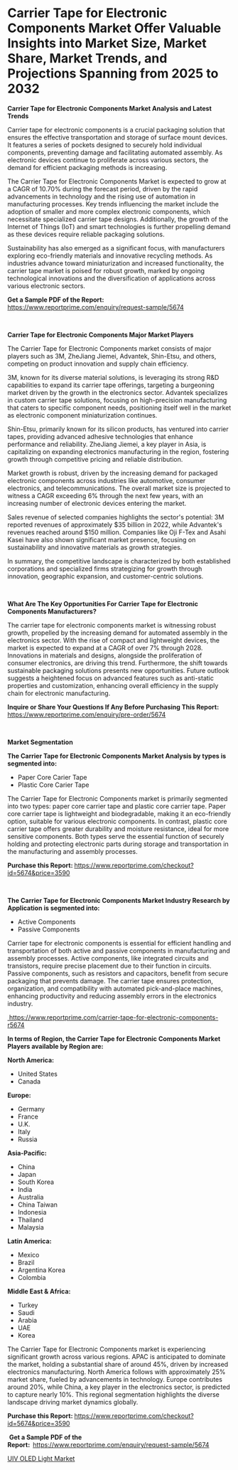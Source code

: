 <p><h1>Carrier Tape for Electronic Components Market Offer Valuable Insights into Market Size, Market Share, Market Trends, and Projections Spanning from 2025 to 2032</h1></p><p><strong>Carrier Tape for Electronic Components Market Analysis and Latest Trends</strong></p>
<p><p>Carrier tape for electronic components is a crucial packaging solution that ensures the effective transportation and storage of surface mount devices. It features a series of pockets designed to securely hold individual components, preventing damage and facilitating automated assembly. As electronic devices continue to proliferate across various sectors, the demand for efficient packaging methods is increasing.</p><p>The Carrier Tape for Electronic Components Market is expected to grow at a CAGR of 10.70% during the forecast period, driven by the rapid advancements in technology and the rising use of automation in manufacturing processes. Key trends influencing the market include the adoption of smaller and more complex electronic components, which necessitate specialized carrier tape designs. Additionally, the growth of the Internet of Things (IoT) and smart technologies is further propelling demand as these devices require reliable packaging solutions.</p><p>Sustainability has also emerged as a significant focus, with manufacturers exploring eco-friendly materials and innovative recycling methods. As industries advance toward miniaturization and increased functionality, the carrier tape market is poised for robust growth, marked by ongoing technological innovations and the diversification of applications across various electronic sectors.</p></p>
<p><strong>Get a Sample PDF of the Report:&nbsp;</strong> <a href="https://www.reportprime.com/enquiry/request-sample/5674?utm_campaign=2648&utm_medium=2&utm_source=Github&utm_content=ia&utm_term=19032025&utm_id=carrier-tape-for-electronic-components">https://www.reportprime.com/enquiry/request-sample/5674</a></p>
<p>&nbsp;</p>
<p><strong>Carrier Tape for Electronic Components Major Market Players</strong></p>
<p><p>The Carrier Tape for Electronic Components market consists of major players such as 3M, ZheJiang Jiemei, Advantek, Shin-Etsu, and others, competing on product innovation and supply chain efficiency. </p><p>3M, known for its diverse material solutions, is leveraging its strong R&D capabilities to expand its carrier tape offerings, targeting a burgeoning market driven by the growth in the electronics sector. Advantek specializes in custom carrier tape solutions, focusing on high-precision manufacturing that caters to specific component needs, positioning itself well in the market as electronic component miniaturization continues.</p><p>Shin-Etsu, primarily known for its silicon products, has ventured into carrier tapes, providing advanced adhesive technologies that enhance performance and reliability. ZheJiang Jiemei, a key player in Asia, is capitalizing on expanding electronics manufacturing in the region, fostering growth through competitive pricing and reliable distribution.</p><p>Market growth is robust, driven by the increasing demand for packaged electronic components across industries like automotive, consumer electronics, and telecommunications. The overall market size is projected to witness a CAGR exceeding 6% through the next few years, with an increasing number of electronic devices entering the market.</p><p>Sales revenue of selected companies highlights the sector's potential: 3M reported revenues of approximately $35 billion in 2022, while Advantek's revenues reached around $150 million. Companies like Oji F-Tex and Asahi Kasei have also shown significant market presence, focusing on sustainability and innovative materials as growth strategies.</p><p>In summary, the competitive landscape is characterized by both established corporations and specialized firms strategizing for growth through innovation, geographic expansion, and customer-centric solutions.</p></p>
<p>&nbsp;</p>
<p><strong>What Are The Key Opportunities For Carrier Tape for Electronic Components Manufacturers?</strong></p>
<p><p>The carrier tape for electronic components market is witnessing robust growth, propelled by the increasing demand for automated assembly in the electronics sector. With the rise of compact and lightweight devices, the market is expected to expand at a CAGR of over 7% through 2028. Innovations in materials and designs, alongside the proliferation of consumer electronics, are driving this trend. Furthermore, the shift towards sustainable packaging solutions presents new opportunities. Future outlook suggests a heightened focus on advanced features such as anti-static properties and customization, enhancing overall efficiency in the supply chain for electronic manufacturing.</p></p>
<p><strong>Inquire or Share Your Questions If Any Before Purchasing This Report:</strong> <a href="https://www.reportprime.com/enquiry/pre-order/5674?utm_campaign=2648&utm_medium=2&utm_source=Github&utm_content=ia&utm_term=19032025&utm_id=carrier-tape-for-electronic-components">https://www.reportprime.com/enquiry/pre-order/5674</a></p>
<p>&nbsp;</p>
<p><strong>Market Segmentation</strong></p>
<p><strong>The Carrier Tape for Electronic Components Market Analysis by types is segmented into:</strong></p>
<p><ul><li>Paper Core Carier Tape</li><li>Plastic Core Carier Tape</li></ul></p>
<p><p>The Carrier Tape for Electronic Components market is primarily segmented into two types: paper core carrier tape and plastic core carrier tape. Paper core carrier tape is lightweight and biodegradable, making it an eco-friendly option, suitable for various electronic components. In contrast, plastic core carrier tape offers greater durability and moisture resistance, ideal for more sensitive components. Both types serve the essential function of securely holding and protecting electronic parts during storage and transportation in the manufacturing and assembly processes.</p></p>
<p><strong>Purchase this Report:&nbsp;</strong><a href="https://www.reportprime.com/checkout?id=5674&price=3590&utm_campaign=2648&utm_medium=2&utm_source=Github&utm_content=ia&utm_term=19032025&utm_id=carrier-tape-for-electronic-components">https://www.reportprime.com/checkout?id=5674&price=3590</a></p>
<p>&nbsp;</p>
<p><strong>The Carrier Tape for Electronic Components Market Industry Research by Application is segmented into:</strong></p>
<p><ul><li>Active Components</li><li>Passive Components</li></ul></p>
<p><p>Carrier tape for electronic components is essential for efficient handling and transportation of both active and passive components in manufacturing and assembly processes. Active components, like integrated circuits and transistors, require precise placement due to their function in circuits. Passive components, such as resistors and capacitors, benefit from secure packaging that prevents damage. The carrier tape ensures protection, organization, and compatibility with automated pick-and-place machines, enhancing productivity and reducing assembly errors in the electronics industry.</p></p>
<p><a href="https://www.reportprime.com/carrier-tape-for-electronic-components-r5674?utm_campaign=2648&utm_medium=2&utm_source=Github&utm_content=ia&utm_term=19032025&utm_id=carrier-tape-for-electronic-components">&nbsp;https://www.reportprime.com/carrier-tape-for-electronic-components-r5674</a></p>
<p><strong>In terms of Region, the Carrier Tape for Electronic Components Market Players available by Region are:</strong></p>
<p>
    <p> <strong> North America: </strong>
        <ul>
            <li>United States</li>
            <li>Canada</li>
        </ul>
        </p> 
    <p> <strong> Europe: </strong>
        <ul>
            <li>Germany</li>
            <li>France</li>
            <li>U.K.</li>
            <li>Italy</li>
            <li>Russia</li>
        </ul>
        </p> 
    <p> <strong> Asia-Pacific: </strong>
        <ul>
            <li>China</li>
            <li>Japan</li>
            <li>South Korea</li>
            <li>India</li>
            <li>Australia</li>
            <li>China Taiwan</li>
            <li>Indonesia</li>
            <li>Thailand</li>
            <li>Malaysia</li>
        </ul>
        </p> 
    <p> <strong> Latin America: </strong>
        <ul>
            <li>Mexico</li>
            <li>Brazil</li>
            <li>Argentina Korea</li>
            <li>Colombia</li>
        </ul>
        </p> 
    <p> <strong> Middle East & Africa: </strong>
        <ul>
            <li>Turkey</li>
            <li>Saudi</li>
            <li>Arabia</li>
            <li>UAE</li>
            <li>Korea</li>
        </ul>
    </p>
    </p>
<p><p>The Carrier Tape for Electronic Components market is experiencing significant growth across various regions. APAC is anticipated to dominate the market, holding a substantial share of around 45%, driven by increased electronics manufacturing. North America follows with approximately 25% market share, fueled by advancements in technology. Europe contributes around 20%, while China, a key player in the electronics sector, is predicted to capture nearly 10%. This regional segmentation highlights the diverse landscape driving market dynamics globally.</p></p>
<p><strong>Purchase this Report: </strong><a href="https://www.reportprime.com/checkout?id=5674&price=3590&utm_campaign=2648&utm_medium=2&utm_source=Github&utm_content=ia&utm_term=19032025&utm_id=carrier-tape-for-electronic-components">https://www.reportprime.com/checkout?id=5674&price=3590</a></p>
<p>&nbsp;<strong>Get a Sample PDF of the Report:&nbsp;&nbsp;</strong><a href="https://www.reportprime.com/enquiry/request-sample/5674?utm_campaign=2648&utm_medium=2&utm_source=Github&utm_content=ia&utm_term=19032025&utm_id=carrier-tape-for-electronic-components">https://www.reportprime.com/enquiry/request-sample/5674</a></p>
<p><strong></strong></p>
<p><p><a href="https://github.com/pearlinewhite4692/Market-Research-Report-List-1/blob/main/uiv-oled-light-market.md?utm_campaign=2648&utm_medium=2&utm_source=Github&utm_content=ia&utm_term=19032025&utm_id=carrier-tape-for-electronic-components">UIV OLED Light Market</a></p></p>